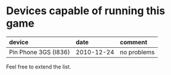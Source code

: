 # Devices capable of running this game #

| **device** | **date** | **comment** |
|:-----------|:---------|:------------|
| Pin Phone 3GS (I836) | 2010-12-24 | no problems |

Feel free to extend the list.